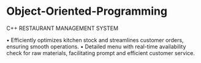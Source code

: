 # Object-Oriented-Programming
C++ RESTAURANT MANAGEMENT SYSTEM

• Efficiently optimizes kitchen stock and streamlines customer orders, ensuring smooth operations.
• Detailed menu with real-time availability check for raw materials, facilitating prompt and efficient
customer service.
